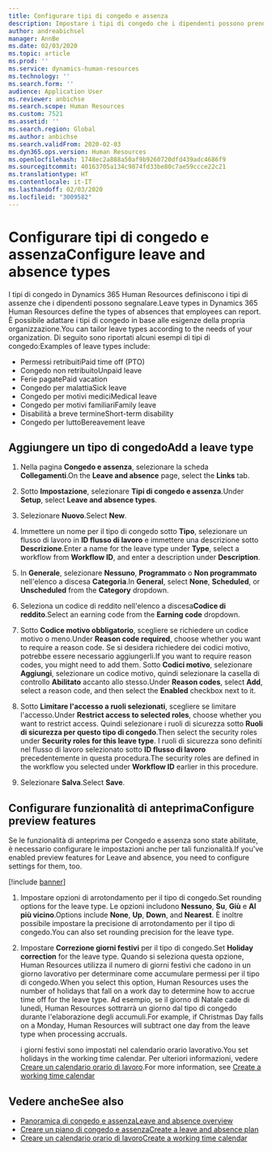 ```yaml
---
title: Configurare tipi di congedo e assenza
description: Impostare i tipi di congedo che i dipendenti possono prendere in Dynamics 365 Human Resources.
author: andreabichsel
manager: AnnBe
ms.date: 02/03/2020
ms.topic: article
ms.prod: ''
ms.service: dynamics-human-resources
ms.technology: ''
ms.search.form: ''
audience: Application User
ms.reviewer: anbichse
ms.search.scope: Human Resources
ms.custom: 7521
ms.assetid: ''
ms.search.region: Global
ms.author: anbichse
ms.search.validFrom: 2020-02-03
ms.dyn365.ops.version: Human Resources
ms.openlocfilehash: 1748ec2a888a50af9b9260720dfd439adc4686f9
ms.sourcegitcommit: 40163705a134c9874fd33be80c7ae59ccce22c21
ms.translationtype: HT
ms.contentlocale: it-IT
ms.lasthandoff: 02/03/2020
ms.locfileid: "3009582"
---
```

# <a name="configure-leave-and-absence-types"></a><span data-ttu-id="5965c-103">Configurare tipi di congedo e assenza</span><span class="sxs-lookup"><span data-stu-id="5965c-103">Configure leave and absence types</span></span>

<span data-ttu-id="5965c-104">I tipi di congedo in Dynamics 365 Human Resources definiscono i tipi di assenze che i dipendenti possono segnalare.</span><span class="sxs-lookup"><span data-stu-id="5965c-104">Leave types in Dynamics 365 Human Resources define the types of absences that employees can report.</span></span> <span data-ttu-id="5965c-105">È possibile adattare i tipi di congedo in base alle esigenze della propria organizzazione.</span><span class="sxs-lookup"><span data-stu-id="5965c-105">You can tailor leave types according to the needs of your organization.</span></span> <span data-ttu-id="5965c-106">Di seguito sono riportati alcuni esempi di tipi di congedo:</span><span class="sxs-lookup"><span data-stu-id="5965c-106">Examples of leave types include:</span></span>

- <span data-ttu-id="5965c-107">Permessi retribuiti</span><span class="sxs-lookup"><span data-stu-id="5965c-107">Paid time off (PTO)</span></span>
- <span data-ttu-id="5965c-108">Congedo non retribuito</span><span class="sxs-lookup"><span data-stu-id="5965c-108">Unpaid leave</span></span>
- <span data-ttu-id="5965c-109">Ferie pagate</span><span class="sxs-lookup"><span data-stu-id="5965c-109">Paid vacation</span></span>
- <span data-ttu-id="5965c-110">Congedo per malattia</span><span class="sxs-lookup"><span data-stu-id="5965c-110">Sick leave</span></span>
- <span data-ttu-id="5965c-111">Congedo per motivi medici</span><span class="sxs-lookup"><span data-stu-id="5965c-111">Medical leave</span></span>
- <span data-ttu-id="5965c-112">Congedo per motivi familiari</span><span class="sxs-lookup"><span data-stu-id="5965c-112">Family leave</span></span>
- <span data-ttu-id="5965c-113">Disabilità a breve termine</span><span class="sxs-lookup"><span data-stu-id="5965c-113">Short-term disability</span></span>
- <span data-ttu-id="5965c-114">Congedo per lutto</span><span class="sxs-lookup"><span data-stu-id="5965c-114">Bereavement leave</span></span>

## <a name="add-a-leave-type"></a><span data-ttu-id="5965c-115">Aggiungere un tipo di congedo</span><span class="sxs-lookup"><span data-stu-id="5965c-115">Add a leave type</span></span>

1. <span data-ttu-id="5965c-116">Nella pagina **Congedo e assenza**, selezionare la scheda **Collegamenti**.</span><span class="sxs-lookup"><span data-stu-id="5965c-116">On the **Leave and absence** page, select the **Links** tab.</span></span>

2. <span data-ttu-id="5965c-117">Sotto **Impostazione**, selezionare **Tipi di congedo e assenza**.</span><span class="sxs-lookup"><span data-stu-id="5965c-117">Under **Setup**, select **Leave and absence types**.</span></span>

3. <span data-ttu-id="5965c-118">Selezionare **Nuovo**.</span><span class="sxs-lookup"><span data-stu-id="5965c-118">Select **New**.</span></span>

4. <span data-ttu-id="5965c-119">Immettere un nome per il tipo di congedo sotto **Tipo**, selezionare un flusso di lavoro in **ID flusso di lavoro** e immettere una descrizione sotto **Descrizione**.</span><span class="sxs-lookup"><span data-stu-id="5965c-119">Enter a name for the leave type under **Type**, select a workflow from **Workflow ID**, and enter a description under **Description**.</span></span>

5. <span data-ttu-id="5965c-120">In **Generale**, selezionare **Nessuno**, **Programmato** o **Non programmato** nell'elenco a discesa **Categoria**.</span><span class="sxs-lookup"><span data-stu-id="5965c-120">In **General**, select **None**, **Scheduled**, or **Unscheduled** from the **Category** dropdown.</span></span>

6. <span data-ttu-id="5965c-121">Seleziona un codice di reddito nell'elenco a discesa**Codice di reddito**.</span><span class="sxs-lookup"><span data-stu-id="5965c-121">Select an earning code from the **Earning code** dropdown.</span></span>

7. <span data-ttu-id="5965c-122">Sotto **Codice motivo obbligatorio**, scegliere se richiedere un codice motivo o meno.</span><span class="sxs-lookup"><span data-stu-id="5965c-122">Under **Reason code required**, choose whether you want to require a reason code.</span></span> <span data-ttu-id="5965c-123">Se si desidera richiedere dei codici motivo, potrebbe essere necessario aggiungerli.</span><span class="sxs-lookup"><span data-stu-id="5965c-123">If you want to require reason codes, you might need to add them.</span></span> <span data-ttu-id="5965c-124">Sotto **Codici motivo**, selezionare **Aggiungi**, selezionare un codice motivo, quindi selezionare la casella di controllo **Abilitato** accanto allo stesso.</span><span class="sxs-lookup"><span data-stu-id="5965c-124">Under **Reason codes**, select **Add**, select a reason code, and then select the **Enabled** checkbox next to it.</span></span>

8. <span data-ttu-id="5965c-125">Sotto **Limitare l'accesso a ruoli selezionati**, scegliere se limitare l'accesso.</span><span class="sxs-lookup"><span data-stu-id="5965c-125">Under **Restrict access to selected roles**, choose whether you want to restrict access.</span></span> <span data-ttu-id="5965c-126">Quindi selezionare i ruoli di sicurezza sotto **Ruoli di sicurezza per questo tipo di congedo**.</span><span class="sxs-lookup"><span data-stu-id="5965c-126">Then select the security roles under **Security roles for this leave type**.</span></span> <span data-ttu-id="5965c-127">I ruoli di sicurezza sono definiti nel flusso di lavoro selezionato sotto **ID flusso di lavoro** precedentemente in questa procedura.</span><span class="sxs-lookup"><span data-stu-id="5965c-127">The security roles are defined in the workflow you selected under **Workflow ID** earlier in this procedure.</span></span>

9. <span data-ttu-id="5965c-128">Selezionare **Salva**.</span><span class="sxs-lookup"><span data-stu-id="5965c-128">Select **Save**.</span></span>

## <a name="configure-preview-features"></a><span data-ttu-id="5965c-129">Configurare funzionalità di anteprima</span><span class="sxs-lookup"><span data-stu-id="5965c-129">Configure preview features</span></span>

<span data-ttu-id="5965c-130">Se le funzionalità di anteprima per Congedo e assenza sono state abilitate, è necessario configurare le impostazioni anche per tali funzionalità.</span><span class="sxs-lookup"><span data-stu-id="5965c-130">If you've enabled preview features for Leave and absence, you need to configure settings for them, too.</span></span>

[!include [banner](includes/preview-feature-leave-absence.md)]

1. <span data-ttu-id="5965c-131">Impostare opzioni di arrotondamento per il tipo di congedo.</span><span class="sxs-lookup"><span data-stu-id="5965c-131">Set rounding options for the leave type.</span></span> <span data-ttu-id="5965c-132">Le opzioni includono **Nessuno**, **Su**, **Giù** e **Al più vicino**.</span><span class="sxs-lookup"><span data-stu-id="5965c-132">Options include **None**, **Up**, **Down**, and **Nearest**.</span></span> <span data-ttu-id="5965c-133">È inoltre possibile impostare la precisione di arrotondamento per il tipo di congedo.</span><span class="sxs-lookup"><span data-stu-id="5965c-133">You can also set rounding precision for the leave type.</span></span>

2. <span data-ttu-id="5965c-134">Impostare **Correzione giorni festivi** per il tipo di congedo.</span><span class="sxs-lookup"><span data-stu-id="5965c-134">Set **Holiday correction** for the leave type.</span></span> <span data-ttu-id="5965c-135">Quando si seleziona questa opzione, Human Resources utilizza il numero di giorni festivi che cadono in un giorno lavorativo per determinare come accumulare permessi per il tipo di congedo.</span><span class="sxs-lookup"><span data-stu-id="5965c-135">When you select this option, Human Resources uses the number of holidays that fall on a work day to determine how to accrue time off for the leave type.</span></span> <span data-ttu-id="5965c-136">Ad esempio, se il giorno di Natale cade di lunedì, Human Resources sottrarrà un giorno dal tipo di congedo durante l'elaborazione degli accumuli.</span><span class="sxs-lookup"><span data-stu-id="5965c-136">For example, if Christmas Day falls on a Monday, Human Resources will subtract one day from the leave type when processing accruals.</span></span>

   <span data-ttu-id="5965c-137">i giorni festivi sono impostati nel calendario orario lavorativo.</span><span class="sxs-lookup"><span data-stu-id="5965c-137">You set holidays in the working time calendar.</span></span> <span data-ttu-id="5965c-138">Per ulteriori informazioni, vedere [Creare un calendario orario di lavoro](hr-leave-and-absence-working-time-calendar.md).</span><span class="sxs-lookup"><span data-stu-id="5965c-138">For more information, see [Create a working time calendar](hr-leave-and-absence-working-time-calendar.md)</span></span>

## <a name="see-also"></a><span data-ttu-id="5965c-139">Vedere anche</span><span class="sxs-lookup"><span data-stu-id="5965c-139">See also</span></span>

- [<span data-ttu-id="5965c-140">Panoramica di congedo e assenza</span><span class="sxs-lookup"><span data-stu-id="5965c-140">Leave and absence overview</span></span>](hr-leave-and-absence-overview.md)
- [<span data-ttu-id="5965c-141">Creare un piano di congedo e assenza</span><span class="sxs-lookup"><span data-stu-id="5965c-141">Create a leave and absence plan</span></span>](hr-leave-and-absence-plans.md)
- [<span data-ttu-id="5965c-142">Creare un calendario orario di lavoro</span><span class="sxs-lookup"><span data-stu-id="5965c-142">Create a working time calendar</span></span>](hr-leave-and-absence-working-time-calendar.md)
